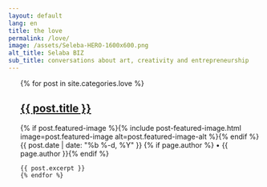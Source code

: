 ```yaml
---
layout: default
lang: en
title: the love
permalink: /love/
image: /assets/Seleba-HERO-1600x600.png
alt_title: Selaba BIZ
sub_title: conversations about art, creativity and entrepreneurship
---
```

<ul>
    {% for post in site.categories.love %}
    <h2><a href="{{ post.url }}">{{ post.title }}</a></h2>
      {% if post.featured-image %}{% include post-featured-image.html image=post.featured-image alt=post.featured-image-alt %}{% endif %}
      <span class="post-meta">{{ post.date | date: "%b %-d, %Y" }}</span>
    {% if page.author %} •
      <span itemprop="author" itemscope itemtype="http://schema.org/Person"><span itemprop="name">{{ page.author }}</span></span>{% endif %}

    {{ post.excerpt }}
    {% endfor %}
</ul>